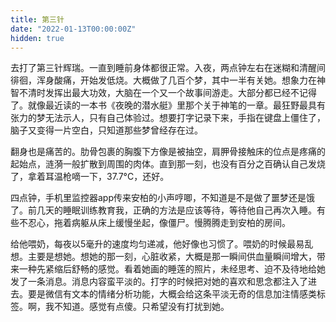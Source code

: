 ```yaml
---
title: 第三针
date: "2022-01-13T00:00:00Z"
hidden: true
---
```


去打了第三针辉瑞。一直到睡前身体都很正常。入夜，两点钟左右在迷糊和清醒间徘徊，浑身酸痛，开始发低烧。大概做了几百个梦，其中一半有关她。想象力在神智不清时发挥出最大功效，大脑在一个又一个故事间游走。大部分都已经不记得了。就像最近读的一本书《夜晚的潜水艇》里那个关于神笔的一章。最狂野最具有张力的梦无法示人，只有自己体验过。想要打字记录下来，手指在键盘上僵住了，脑子又变得一片空白，只知道那些梦曾经存在过。

翻身也是痛苦的。肋骨包裹的胸腹下方像是被抽空，肩胛骨接触床的位点是疼痛的起始点，涟漪一般扩散到周围的肉体。直到那一刻，也没有百分之百确认自己发烧了，拿着耳温枪嘀一下，37.7°C，还好。

四点钟，手机里监控器app传来安柏的小声哼唧，不知道是不是做了噩梦还是饿了。前几天的睡眠训练教育我，正确的方法是应该等待，等待他自己再次入睡。有些不忍心，拖着病躯从床上缓慢坐起，像僵尸。慢腾腾走到安柏的房间。

给他喂奶，每夜以5毫升的速度均匀递减，他好像也习惯了。喂奶的时候最易乱想。主要是想她。想她的那一刻，心脏收紧，大概是那一瞬间供血量瞬间增大，带来一种先紧缩后舒畅的感觉。看着她画的睡莲的照片，未经思考、迫不及待地给她发了一条消息。消息内容蛮平淡的。打字的时候把对她的喜欢和思念都注入了进去。要是微信有文本的情绪分析功能，大概会给这条平淡无奇的信息加注情感类标签。啊，我不知道。感觉有点傻。只希望没有打扰到她。